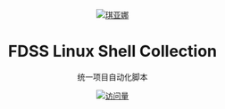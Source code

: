 <div align="center">

<a href="https://zh.moegirl.org.cn/琪亚娜·卡斯兰娜(崩坏3)">
  <picture>
    <source media="(prefers-color-scheme: dark)" srcset="https://cdn.jsdelivr.net/gh/FantasticDreamStarrySky/FDSS-Linux-Shell-Collection/Picture/琪亚娜·卡斯兰娜·空之律者·度假.png">
    <img alt="琪亚娜" src="https://cdn.jsdelivr.net/gh/FantasticDreamStarrySky/FDSS-Linux-Shell-Collection/Picture/琪亚娜·卡斯兰娜·空之律者·度假.png">
  </picture>
</a>



# FDSS Linux Shell Collection

统一项目自动化脚本

[![访问量](https://profile-counter.glitch.me/FantasticDreamStarrySky-FDSS-Linux-Shell-Collection/count.svg)](https://github.com/FantasticDreamStarrySky/FDSS-Linux-Shell-Collection)

</div>
